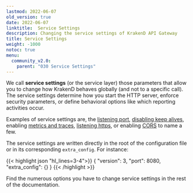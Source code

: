 ```yaml
---
lastmod: 2022-06-07
old_version: true
date: 2022-06-07
linktitle:  Service Settings
description: Changing the service settings of KrakenD API Gateway
title: Service Settings
weight: -1000
notoc: true
menu:
  community_v2.0:
    parent: "030 Service Settings"
---
```

We call **service settings** (or the service layer) those parameters that allow you to change how KrakenD behaves globally (and not to a specific call). The service settings determine how you start the HTTP server, enforce security parameters, or define behavioral options like which reporting activities occur.

Examples of service settings are, the [listening port](/docs/v2.0/service-settings/http-server-settings/), [disabling keep alives](/docs/v2.0/service-settings/http-transport-settings/), enabling [metrics and traces](/docs/v2.0/telemetry/), [listening https](/docs/v2.0/service-settings/tls/), or enabling [CORS](/docs/v2.0/service-settings/cors/) to name a few.

The service settings are written directly in the root of the configuration file or in its corresponding `extra_config`. For instance:

{{< highlight json "hl_lines=3-4">}}
{
    "version": 3,
    "port": 8080,
    "extra_config": {}
}
{{< /highlight >}}

Find the numerous options you have to change service settings in the rest of the documentation.